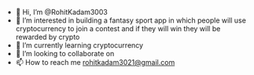 - 👋 Hi, I’m @RohitKadam3003
- 👀 I’m interested in building a fantasy sport app in which people will use cryptocurrency to join a contest and if they will win they will be rewarded by crypto 
- 🌱 I’m currently learning cryptocurrency
- 💞️ I’m looking to collaborate on 
- 📫 How to reach me rohitkadam3021@gmail.com

<!---
RohitKadam3003/RohitKadam3003 is a ✨ special ✨ repository because its `README.md` (this file) appears on your GitHub profile.
You can click the Preview link to take a look at your changes.
--->
